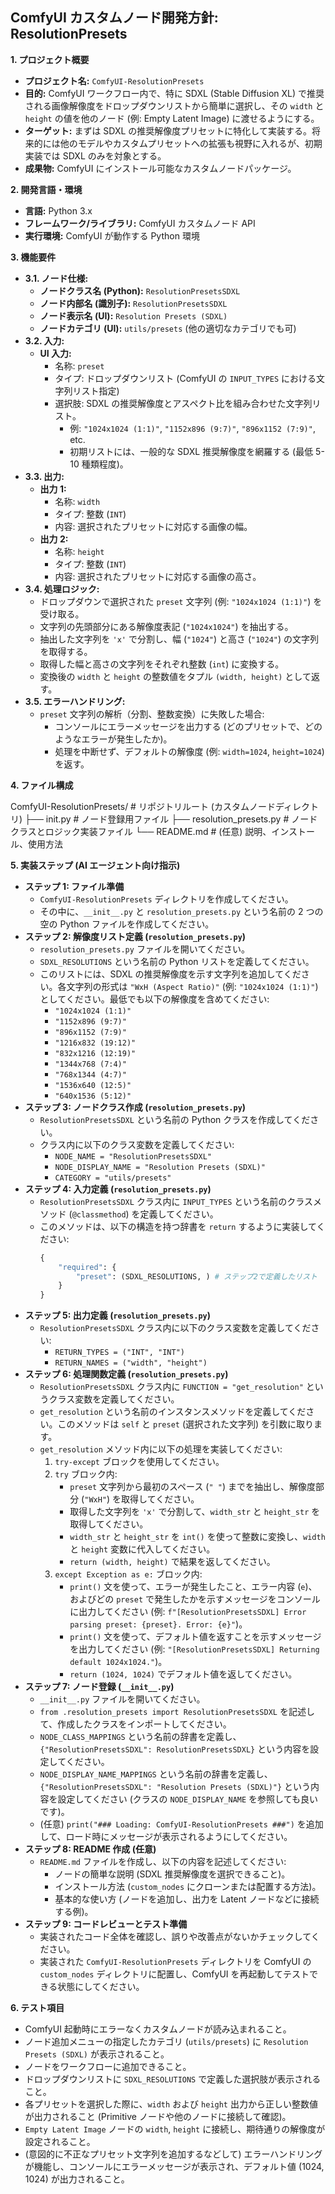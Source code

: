 ## ComfyUI カスタムノード開発方針: ResolutionPresets

**1. プロジェクト概要**

- **プロジェクト名:** `ComfyUI-ResolutionPresets`
- **目的:** ComfyUI ワークフロー内で、特に SDXL (Stable Diffusion XL) で推奨される画像解像度をドロップダウンリストから簡単に選択し、その `width` と `height` の値を他のノード (例: Empty Latent Image) に渡せるようにする。
- **ターゲット:** まずは SDXL の推奨解像度プリセットに特化して実装する。将来的には他のモデルやカスタムプリセットへの拡張も視野に入れるが、初期実装では SDXL のみを対象とする。
- **成果物:** ComfyUI にインストール可能なカスタムノードパッケージ。

**2. 開発言語・環境**

- **言語:** Python 3.x
- **フレームワーク/ライブラリ:** ComfyUI カスタムノード API
- **実行環境:** ComfyUI が動作する Python 環境

**3. 機能要件**

- **3.1. ノード仕様:**
  - **ノードクラス名 (Python):** `ResolutionPresetsSDXL`
  - **ノード内部名 (識別子):** `ResolutionPresetsSDXL`
  - **ノード表示名 (UI):** `Resolution Presets (SDXL)`
  - **ノードカテゴリ (UI):** `utils/presets` (他の適切なカテゴリでも可)
- **3.2. 入力:**
  - **UI 入力:**
    - 名称: `preset`
    - タイプ: ドロップダウンリスト (ComfyUI の `INPUT_TYPES` における文字列リスト指定)
    - 選択肢: SDXL の推奨解像度とアスペクト比を組み合わせた文字列リスト。
      - 例: `"1024x1024 (1:1)"`, `"1152x896 (9:7)"`, `"896x1152 (7:9)"`, etc.
      - 初期リストには、一般的な SDXL 推奨解像度を網羅する (最低 5-10 種類程度)。
- **3.3. 出力:**
  - **出力 1:**
    - 名称: `width`
    - タイプ: 整数 (`INT`)
    - 内容: 選択されたプリセットに対応する画像の幅。
  - **出力 2:**
    - 名称: `height`
    - タイプ: 整数 (`INT`)
    - 内容: 選択されたプリセットに対応する画像の高さ。
- **3.4. 処理ロジック:**
  - ドロップダウンで選択された `preset` 文字列 (例: `"1024x1024 (1:1)"`) を受け取る。
  - 文字列の先頭部分にある解像度表記 (`"1024x1024"`) を抽出する。
  - 抽出した文字列を `'x'` で分割し、幅 (`"1024"`) と高さ (`"1024"`) の文字列を取得する。
  - 取得した幅と高さの文字列をそれぞれ整数 (`int`) に変換する。
  - 変換後の `width` と `height` の整数値をタプル `(width, height)` として返す。
- **3.5. エラーハンドリング:**
  - `preset` 文字列の解析（分割、整数変換）に失敗した場合:
    - コンソールにエラーメッセージを出力する (どのプリセットで、どのようなエラーが発生したか)。
    - 処理を中断せず、デフォルトの解像度 (例: `width=1024`, `height=1024`) を返す。

**4. ファイル構成**

ComfyUI-ResolutionPresets/ # リポジトリルート (カスタムノードディレクトリ)
├── init.py # ノード登録用ファイル
├── resolution_presets.py # ノードクラスとロジック実装ファイル
└── README.md # (任意) 説明、インストール、使用方法

**5. 実装ステップ (AI エージェント向け指示)**

- **ステップ 1: ファイル準備**
  - `ComfyUI-ResolutionPresets` ディレクトリを作成してください。
  - その中に、`__init__.py` と `resolution_presets.py` という名前の 2 つの空の Python ファイルを作成してください。
- **ステップ 2: 解像度リスト定義 (`resolution_presets.py`)**
  - `resolution_presets.py` ファイルを開いてください。
  - `SDXL_RESOLUTIONS` という名前の Python リストを定義してください。
  - このリストには、SDXL の推奨解像度を示す文字列を追加してください。各文字列の形式は `"WxH (Aspect Ratio)"` (例: `"1024x1024 (1:1)"`) としてください。最低でも以下の解像度を含めてください:
    - `"1024x1024 (1:1)"`
    - `"1152x896 (9:7)"`
    - `"896x1152 (7:9)"`
    - `"1216x832 (19:12)"`
    - `"832x1216 (12:19)"`
    - `"1344x768 (7:4)"`
    - `"768x1344 (4:7)"`
    - `"1536x640 (12:5)"`
    - `"640x1536 (5:12)"`
- **ステップ 3: ノードクラス作成 (`resolution_presets.py`)**
  - `ResolutionPresetsSDXL` という名前の Python クラスを作成してください。
  - クラス内に以下のクラス変数を定義してください:
    - `NODE_NAME = "ResolutionPresetsSDXL"`
    - `NODE_DISPLAY_NAME = "Resolution Presets (SDXL)"`
    - `CATEGORY = "utils/presets"`
- **ステップ 4: 入力定義 (`resolution_presets.py`)**
  - `ResolutionPresetsSDXL` クラス内に `INPUT_TYPES` という名前のクラスメソッド (`@classmethod`) を定義してください。
  - このメソッドは、以下の構造を持つ辞書を `return` するように実装してください:
    ```python
    {
        "required": {
            "preset": (SDXL_RESOLUTIONS, ) # ステップ2で定義したリスト
        }
    }
    ```
- **ステップ 5: 出力定義 (`resolution_presets.py`)**
  - `ResolutionPresetsSDXL` クラス内に以下のクラス変数を定義してください:
    - `RETURN_TYPES = ("INT", "INT")`
    - `RETURN_NAMES = ("width", "height")`
- **ステップ 6: 処理関数定義 (`resolution_presets.py`)**
  - `ResolutionPresetsSDXL` クラス内に `FUNCTION = "get_resolution"` というクラス変数を定義してください。
  - `get_resolution` という名前のインスタンスメソッドを定義してください。このメソッドは `self` と `preset` (選択された文字列) を引数に取ります。
  - `get_resolution` メソッド内に以下の処理を実装してください:
    1.  `try-except` ブロックを使用してください。
    2.  `try` ブロック内:
        - `preset` 文字列から最初のスペース (`" "`) までを抽出し、解像度部分 (`"WxH"`) を取得してください。
        - 取得した文字列を `'x'` で分割して、`width_str` と `height_str` を取得してください。
        - `width_str` と `height_str` を `int()` を使って整数に変換し、`width` と `height` 変数に代入してください。
        - `return (width, height)` で結果を返してください。
    3.  `except Exception as e:` ブロック内:
        - `print()` 文を使って、エラーが発生したこと、エラー内容 (`e`)、およびどの `preset` で発生したかを示すメッセージをコンソールに出力してください (例: `f"[ResolutionPresetsSDXL] Error parsing preset: {preset}. Error: {e}"`)。
        - `print()` 文を使って、デフォルト値を返すことを示すメッセージを出力してください (例: `"[ResolutionPresetsSDXL] Returning default 1024x1024."`)。
        - `return (1024, 1024)` でデフォルト値を返してください。
- **ステップ 7: ノード登録 (`__init__.py`)**
  - `__init__.py` ファイルを開いてください。
  - `from .resolution_presets import ResolutionPresetsSDXL` を記述して、作成したクラスをインポートしてください。
  - `NODE_CLASS_MAPPINGS` という名前の辞書を定義し、`{"ResolutionPresetsSDXL": ResolutionPresetsSDXL}` という内容を設定してください。
  - `NODE_DISPLAY_NAME_MAPPINGS` という名前の辞書を定義し、`{"ResolutionPresetsSDXL": "Resolution Presets (SDXL)"}` という内容を設定してください (クラスの `NODE_DISPLAY_NAME` を参照しても良いです)。
  - (任意) `print("### Loading: ComfyUI-ResolutionPresets ###")` を追加して、ロード時にメッセージが表示されるようにしてください。
- **ステップ 8: README 作成 (任意)**
  - `README.md` ファイルを作成し、以下の内容を記述してください:
    - ノードの簡単な説明 (SDXL 推奨解像度を選択できること)。
    - インストール方法 (`custom_nodes` にクローンまたは配置する方法)。
    - 基本的な使い方 (ノードを追加し、出力を Latent ノードなどに接続する例)。
- **ステップ 9: コードレビューとテスト準備**
  - 実装されたコード全体を確認し、誤りや改善点がないかチェックしてください。
  - 実装された `ComfyUI-ResolutionPresets` ディレクトリを ComfyUI の `custom_nodes` ディレクトリに配置し、ComfyUI を再起動してテストできる状態にしてください。

**6. テスト項目**

- ComfyUI 起動時にエラーなくカスタムノードが読み込まれること。
- ノード追加メニューの指定したカテゴリ (`utils/presets`) に `Resolution Presets (SDXL)` が表示されること。
- ノードをワークフローに追加できること。
- ドロップダウンリストに `SDXL_RESOLUTIONS` で定義した選択肢が表示されること。
- 各プリセットを選択した際に、`width` および `height` 出力から正しい整数値が出力されること (Primitive ノードや他のノードに接続して確認)。
- `Empty Latent Image` ノードの `width`, `height` に接続し、期待通りの解像度が設定されること。
- (意図的に不正なプリセット文字列を追加するなどして) エラーハンドリングが機能し、コンソールにエラーメッセージが表示され、デフォルト値 (1024, 1024) が出力されること。
